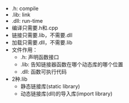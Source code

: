 - .h: compile
- .lib: link
- .dll: run-time
- 编译只需要.h和.cpp
- 链接只需要.lib，不需要.dll
- 加载只需要.dll，不需要.lib
- 文件作用：
    - .h: 声明函数接口
    - .lib: 告知链接器函数在哪个动态库的哪个位置
    - .dll: 函数可执行代码
- 2种.lib
    - 静态链接库(static library)
    - 动态链接库(dll)的导入库(import library)
